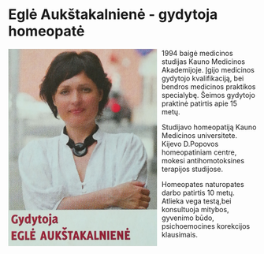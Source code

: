 # Eglė Aukštakalnienė - gydytoja homeopatė

<!-- ![Eglė Aukštakalnienė](./img/egle-aukstakalniene.jpg) -->
<img src="./img/egle-aukstakalniene.jpg" alt="Eglė Aukštakalnienė" height="400" style="float:left; padding-right: 10px;"/>
1994 baigė medicinos studijas Kauno Medicinos Akademijoje.
Įgijo medicinos gydytojo kvalifikaciją, bei bendros medicinos praktikos specialybę. Šeimos gydytojo praktinė patirtis apie 15 metų.

Studijavo homeopatiją Kauno Medicinos universitete.
Kijevo D.Popovos homeopatiniam centre, mokesi antihomotoksines terapijos studijose.

Homeopates naturopates darbo patirtis 10 metų. Atlieka vega testą,bei konsultuoja mitybos, gyvenimo būdo, psichoemocines korekcijos klausimais.
